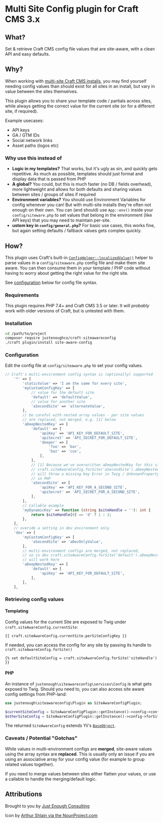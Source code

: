 # Multi Site Config plugin for Craft CMS 3.x

## What?

Set & retrieve Craft CMS config file values that are site-aware, with a clean API and easy defaults.

## Why?

When working with [multi-site Craft CMS installs](https://craftcms.com/docs/3.x/sites.html#creating-a-site), you may find yourself needing config values than should exist for all sites in an install, but vary in value between the sites themselves.

This plugin allows you to share your template code / partials across sites, while always getting the correct value for the current site (or for a different site, if required).

Example usecases:

- API keys
- GA / GTM IDs
- Social network links
- Asset paths (logos etc)

### Why use this instead of

* **Logic in my templates?** That works, but it's ugly as sin, and quickly gets repetitive. As much as possible, templates should just format and display data that is passed from PHP
* **A global?** You could, but this is much faster (no DB / fields overhead), more lightweight and allows for both defaults and sharing values between sites / groups of sites if required 
* **Environment variables?** You should use Environment Variables for config whenever you can! But with multi-site installs they're often not enough on their own. You can (and should) use `App::env()` inside your `config/siteware.php` to set values that belong in the environment (like API keys) that you may need to maintain per-site.
* **ustom key in `config/general.php`?** For basic use cases, this works fine, but again setting defaults / fallback values gets complex quickly.


## How?

This plugin uses Craft's built-in [`ConfigHelper::localizedValue()`](https://docs.craftcms.com/api/v3/craft-helpers-confighelper.html#method-localizedvalue) helper to parse values in a `config/siteaware.php` config file and make them site aware. You can then consume them in your template / PHP code without having to worry about getting the right value for the right site.

See [configuration](#configuration) below for config file syntax.


### Requirements

This plugin requires PHP 7.4+ and Craft CMS 3.5 or later. It will _probably_ work with older versions of Craft, but is untested with them.

### Installation

```bash
cd /path/to/project
composer require justenoughco/craft-siteawareconfig
./craft plugin/install site-aware-config
```

### Configuration

Edit the config file at `config/siteaware.php` to set your config values.

```php
// Craft's multi-environment config syntax is (optionally) supported
    '*' => [
        'staticValue' => 'I am the same for every site',
        'myCustomConfigKey' => [
            // value for the default site
            'default' => 'defaultValue',
            // value for another site
            'aSecondSite' => 'alternateValue',
        ],
        // be careful with nested array values - per site values 
        // are replaced, not merged. e.g. [1] below
        'aDeepNestedKey' => [
            'default' => [
                'apiKey' => 'API_KEY_FOR_DEFAULT_SITE',
                'apiSecret' => 'API_SECRET_FOR_DEFAULT_SITE',
                'deeper' => [
                    'foo' => 'bar',
                    'baz' => 'cux',
                ],
            ],
            // [1] Because we've overwritten aDeepNestedKey for this site,
            // craft.siteAwareConfig.forSite('aSecondSite').aDeepNestedKey.deeper
            // will throw a missing key Error in Twig / UnknownPropertyException
            // in PHP
            'aSecondSite' => [
                'apiKey' => 'API_KEY_FOR_A_SECOND_SITE',
                'apiSecret' => 'API_SECRET_FOR_A_SECOND_SITE',
            ],
        ],
        // Callable example
        'myDynamicKey' => function (string $siteHandle = ''): int {
            return $siteHandle[0] == 'd' ? 1 : 2;
        },
    ],
    // overide a setting in dev environment only
    'dev' => [
        'myCustomConfigKey' => [
            'aSecondSite' => 'aDevOnlyValue',
        ],
        // multi-environment configs are merged, not replaced,
        // so in dev craft.siteAwareConfig.forSite('default').aDeepNestedKey.deeper
        // will work here
        'aDeepNestedKey' => [
            'default' => [
                'apiKey' => 'API_KEY_FOR_DEFAULT_SITE',
            ],
        ],
    ],
 ```

### Retrieving config values

#### Templating

Config values for the current Site are exposed to Twig under `craft.siteAwareConfig.currentSite`:

```twig
{{ craft.siteAwareConfig.currentSite.perSiteConfigKey }}

```

 If needed, you can access the config for any site by passing its handle to `craft.siteAwareConfig.forSite()`

```twig
{% set defaultSiteConfig = craft.siteAwareConfig.forSite('siteHandle') }}

```

#### PHP

An instance of `justenough\siteawareconfig\services\Config` is what gets exposed to Twig. Should you need to, you can also access site aware config settings from PHP-land:

```php
use justenough\siteawareconfig\Plugin as SiteAwareConfigPlugin;

$currentSiteConfig = SiteAwareConfigPlugin::getInstance()->config->config;
$otherSiteConfig = SiteAwareConfigPlugin::getInstance()->config->forSite('siteHandle');

```

The returned `SiteAwareConfig` extends Yii's [`BaseObject`](https://www.yiiframework.com/doc/api/2.0/yii-base-baseobject).



### Caveats / Potential "Gotchas"

While values in multi-environment configs are **merged**, site-aware values using the array syntax are **replaced**. This is usually only an issue if you are using an associative array for your config value (for example to group related values together). 

If you need to merge values between sites either flatten your values, or use a callable to handle the merging/default logic.

## Attributions

Brought to you by [Just Enough Consulting](https://justenough.co/)

Icon by [Arthur Shlain via the NounProject.com](https://thenounproject.com/icon/config-900563/)